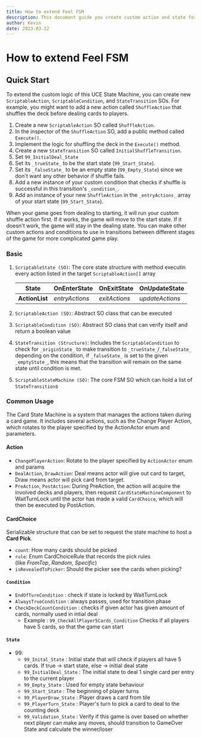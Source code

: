 ```yaml
---
title: How to extend Feel FSM
description: This document guide you create custom action and state for your game.
author: Kevin
date: 2023-03-22
---
```


# How to extend Feel FSM

## Quick Start

To extend the custom logic of this UCE State Machine, you can create new `ScriptableAction`, `ScriptableCondition`, and `StateTransition` SOs. For example, you might want to add a new action called `ShuffleAction` that shuffles the deck before dealing cards to players.

1. Create a new `ScriptableAction` SO called `ShuffleAction`.
2. In the inspector of the `ShuffleAction` SO, add a public method called `Execute()`.
3. Implement the logic for shuffling the deck in the `Execute()` method.
4. Create a new `StateTransition` SO called `InitialShuffleTransition`.
5. Set `99_InitialDeal_State`
6. Set its `_trueState_` to be the start state (`99_Start_State`).
7. Set its `_falseState_` to be an empty state (`99_Empty_State`) since we don't want any other behavior if shuffle fails.
8. Add a new instance of your custom condition that checks if shuffle is successful in this transition's `_condition_`.
9. Add an instance of your new `ShuffleAction` in the `_entryActions_` array of your start state (`99_Start_State`).

When your game goes from dealing to starting, it will run your custom shuffle action first. If it works, the game will move to the start state. If it doesn't work, the game will stay in the dealing state. You can make other custom actions and conditions to use in transitions between different stages of the game for more complicated game play.

### Basic

1.  `ScriptableState (SO)`: The core state structure with method executin every action listed in the target `ScriptableAction[]` array

    | **State**      | OnEnterState   | OnExitState   | OnUpdateState   |
    | -------------- | -------------- | ------------- | --------------- |
    | **ActionList** | _entryActions_ | _exitActions_ | _updateActions_ |

2.  `ScriptableAction (SO)`: Abstract SO class that can be executed
3.  `ScriptableCondition (SO)`: Abstract SO class that can verify itself and return a boolean value
4.  `StateTransition (Structure)`: Includes the `ScriptableCondition` to check for `_originState_` to make transition to `_trueState_`/`_falseState_` depending on the condition, if `_falseState_` is set to the given `_emptyState_`, this means that the transition will remain on the same state until condition is met.
5.  `ScriptableStateMachine (SO)`: The core FSM SO which can hold a list of `StateTransition`s

### Common Usage

The Card State Machine is a system that manages the actions taken during a card game. It includes several actions, such as the Change Player Action, which rotates to the player specified by the ActionActor enum and parameters.

#### Action

- `ChangePlayerAction`: Rotate to the player specified by `ActionActor` enum and params
- `DealAction`, `DrawAction`: Deal means actor will give out card to target, Draw means actor will pick card from target.
- `PreAction`, `PostAction`: During PreAction, the action will acquire the involved decks and players, then request `CardStateMachineComponent` to WaitTurnLock until the actor has made a valid `CardChoice`, which will then be executed by PostAction.

#### CardChoice

Serializable structure that can be set to request the state machine to host a **Card Pick**.

- `count`: How many cards should be picked
- `rule`: Enum CardChoiceRule that records the pick rules (like *FromTop*, *Random*, *Specific*)
- `isRevealedToPicker`: Should the picker see the cards when picking?

#### `Condition`

- `EndOfTurnCondition` : check if state is locked by WaitTurnLock
- `AlwaysTrueCondition` : always passes, used for transition phase
- `CheckDeckCountCondition` : checks if given actor has given amount of cards, normally used in intial deal
  - Example : `99_CheckAllPlayer5Cards_Condition` Checks if all players have 5 cards, so that the game can start

#### `State`

- 99:
  - `99_Inital_State` : Initial state that will check if players all have 5 cards. If true -> start state, else -> initial deal state
  - `99_InitialDeal_State` : The initial state to deal 1 single card per entry to the current player
  - `99_Empty_State` : Used for empty state behaviour
  - `99_Start_State` : The beginning of player turns
  - `99_PlayerDraw_State` : Player draws a card from tile
  - `99_PlayerTurn_State` : Player's turn to pick a card to deal to the counting deck
  - `99_Validation_State` : Verify if this game is over based on whether next player can make any moves, should transition to GameOver State and calculate the winner/loser
